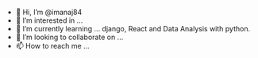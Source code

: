 - 👋 Hi, I’m @imanaj84
- 👀 I’m interested in ...
- 🌱 I’m currently learning ... django, React and Data Analysis with python.
- 💞️ I’m looking to collaborate on ...
- 📫 How to reach me ...

<!---
imanaj84/imanaj84 is a ✨ special ✨ repository because its `README.md` (this file) appears on your GitHub profile.
You can click the Preview link to take a look at your changes.
--->

